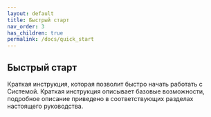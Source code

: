 ```yaml
---
layout: default
title: Быстрый старт
nav_order: 3
has_children: true
permalink: /docs/quick_start
---
```


## Быстрый старт
Краткая инструкция, которая позволит быстро начать работать с Системой. Краткая инструкция описывает базовые возможности, подробное описание приведено в соответствующих разделах настоящего руководства.
